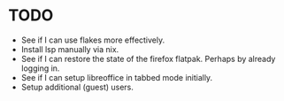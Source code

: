 # TODO
 - See if I can use flakes more effectively.
 - Install lsp manually via nix.
 - See if I can restore the state of the firefox flatpak. Perhaps by already logging in.
 - See if I can setup libreoffice in tabbed mode initially.
 - Setup additional (guest) users.
